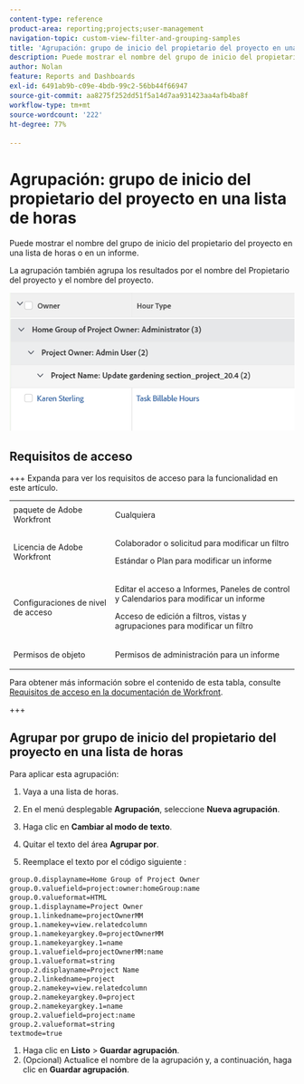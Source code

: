 ```yaml
---
content-type: reference
product-area: reporting;projects;user-management
navigation-topic: custom-view-filter-and-grouping-samples
title: 'Agrupación: grupo de inicio del propietario del proyecto en una lista de horas'
description: Puede mostrar el nombre del grupo de inicio del propietario del proyecto en una lista de horas o en un informe.
author: Nolan
feature: Reports and Dashboards
exl-id: 6491ab9b-c09e-4bdb-99c2-56bb44f66947
source-git-commit: aa8275f252dd51f5a14d7aa931423aa4afb4ba8f
workflow-type: tm+mt
source-wordcount: '222'
ht-degree: 77%

---
```


# Agrupación: grupo de inicio del propietario del proyecto en una lista de horas

<!--Audited: 10/2024-->

Puede mostrar el nombre del grupo de inicio del propietario del proyecto en una lista de horas o en un informe.

La agrupación también agrupa los resultados por el nombre del Propietario del proyecto y el nombre del proyecto.

![grouping_for_project_owner_home_group.png](assets/grouping-for-project-owner-home-group-350x51.png)

## Requisitos de acceso

+++ Expanda para ver los requisitos de acceso para la funcionalidad en este artículo. 

<table style="table-layout:auto"> 
 <col> 
 <col> 
 <tbody> 
  <tr> 
   <td role="rowheader">paquete de Adobe Workfront</td> 
   <td> <p>Cualquiera</p> </td> 
  </tr> 
  <tr> 
   <td role="rowheader">Licencia de Adobe Workfront</td> 
   <td> 
   <p>Colaborador o solicitud para modificar un filtro </p>
   <p>Estándar o Plan para modificar un informe</p>
  </tr> 
  <tr> 
   <td role="rowheader">Configuraciones de nivel de acceso</td> 
   <td> <p>Editar el acceso a Informes, Paneles de control y Calendarios para modificar un informe</p> <p>Acceso de edición a filtros, vistas y agrupaciones para modificar un filtro</p> </td> 
  </tr> 
  <tr> 
   <td role="rowheader">Permisos de objeto</td> 
   <td> <p>Permisos de administración para un informe</p>  </td> 
  </tr> 
 </tbody> 
</table>

Para obtener más información sobre el contenido de esta tabla, consulte [Requisitos de acceso en la documentación de Workfront](/help/quicksilver/administration-and-setup/add-users/access-levels-and-object-permissions/access-level-requirements-in-documentation.md).

+++

## Agrupar por grupo de inicio del propietario del proyecto en una lista de horas

Para aplicar esta agrupación:

1. Vaya a una lista de horas.
1. En el menú desplegable **Agrupación**, seleccione **Nueva agrupación**.

1. Haga clic en **Cambiar al modo de texto**.
1. Quitar el texto del área **Agrupar por**.
1. Reemplace el texto por el código siguiente :

```
group.0.displayname=Home Group of Project Owner
group.0.valuefield=project:owner:homeGroup:name
group.0.valueformat=HTML
group.1.displayname=Project Owner
group.1.linkedname=projectOwnerMM
group.1.namekey=view.relatedcolumn
group.1.namekeyargkey.0=projectOwnerMM
group.1.namekeyargkey.1=name
group.1.valuefield=projectOwnerMM:name
group.1.valueformat=string
group.2.displayname=Project Name
group.2.linkedname=project
group.2.namekey=view.relatedcolumn
group.2.namekeyargkey.0=project
group.2.namekeyargkey.1=name
group.2.valuefield=project:name
group.2.valueformat=string
textmode=true
```

1. Haga clic en **Listo** > **Guardar agrupación**.
1. (Opcional) Actualice el nombre de la agrupación y, a continuación, haga clic en **Guardar agrupación**.

